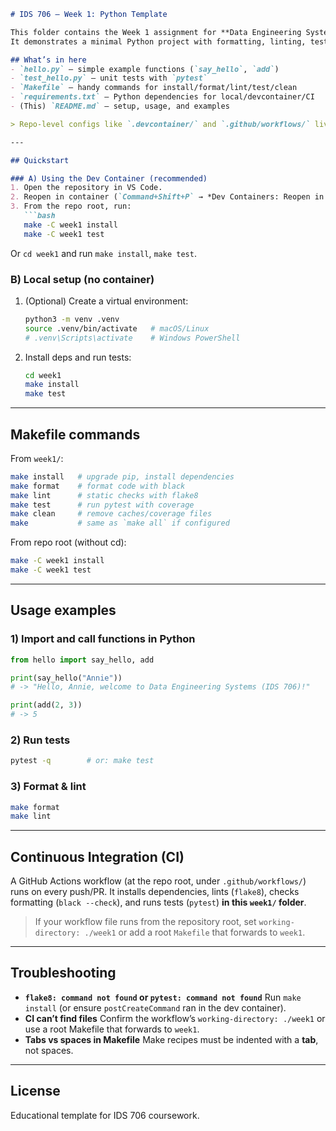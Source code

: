 
````markdown
# IDS 706 – Week 1: Python Template

This folder contains the Week 1 assignment for **Data Engineering Systems (IDS 706)**.  
It demonstrates a minimal Python project with formatting, linting, tests, and CI automation.

## What’s in here
- `hello.py` – simple example functions (`say_hello`, `add`)
- `test_hello.py` – unit tests with `pytest`
- `Makefile` – handy commands for install/format/lint/test/clean
- `requirements.txt` – Python dependencies for local/devcontainer/CI
- (This) `README.md` – setup, usage, and examples

> Repo-level configs like `.devcontainer/` and `.github/workflows/` live at the repository root.

---

## Quickstart

### A) Using the Dev Container (recommended)
1. Open the repository in VS Code.
2. Reopen in container (`Command+Shift+P` → *Dev Containers: Reopen in Container*).
3. From the repo root, run:
   ```bash
   make -C week1 install
   make -C week1 test
````

Or `cd week1` and run `make install`, `make test`.

### B) Local setup (no container)

1. (Optional) Create a virtual environment:

   ```bash
   python3 -m venv .venv
   source .venv/bin/activate   # macOS/Linux
   # .venv\Scripts\activate    # Windows PowerShell
   ```
2. Install deps and run tests:

   ```bash
   cd week1
   make install
   make test
   ```

---

## Makefile commands

From `week1/`:

```bash
make install   # upgrade pip, install dependencies
make format    # format code with black
make lint      # static checks with flake8
make test      # run pytest with coverage
make clean     # remove caches/coverage files
make           # same as `make all` if configured
```

From repo root (without cd):

```bash
make -C week1 install
make -C week1 test
```

---

## Usage examples

### 1) Import and call functions in Python

```python
from hello import say_hello, add

print(say_hello("Annie"))
# -> "Hello, Annie, welcome to Data Engineering Systems (IDS 706)!"

print(add(2, 3))
# -> 5
```

### 2) Run tests

```bash
pytest -q        # or: make test
```

### 3) Format & lint

```bash
make format
make lint
```

---

## Continuous Integration (CI)

A GitHub Actions workflow (at the repo root, under `.github/workflows/`) runs on every push/PR.
It installs dependencies, lints (`flake8`), checks formatting (`black --check`), and runs tests (`pytest`) **in this `week1/` folder**.

> If your workflow file runs from the repository root, set `working-directory: ./week1` or add a root `Makefile` that forwards to `week1`.

---

## Troubleshooting

* **`flake8: command not found` or `pytest: command not found`**
  Run `make install` (or ensure `postCreateCommand` ran in the dev container).
* **CI can’t find files**
  Confirm the workflow’s `working-directory: ./week1` or use a root Makefile that forwards to `week1`.
* **Tabs vs spaces in Makefile**
  Make recipes must be indented with a **tab**, not spaces.

---

## License

Educational template for IDS 706 coursework.

```
```
